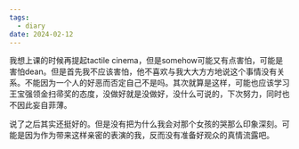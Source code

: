 ```yaml
---
tags:
  - diary
date: 2024-02-12
---
```

我想上课的时候再提起tactile cinema，但是somehow可能又有点害怕，可能是害怕dean。但是首先我不应该害怕，他不喜欢与我大大方方地说这个事情没有关系。不能因为一个人的好恶而否定自己不是吗。其次就算是这样，可能也应该学习王宝强领金扫帚奖的态度，没做好就是没做好，没什么可说的，下次努力，同时也不因此妄自菲薄。

说了之后其实还挺好的。但是没有把为什么我会对那个女孩的哭那么印象深刻。可能是因为作为带来这样亲密的表演的我，反而没有准备好观众的真情流露吧。


